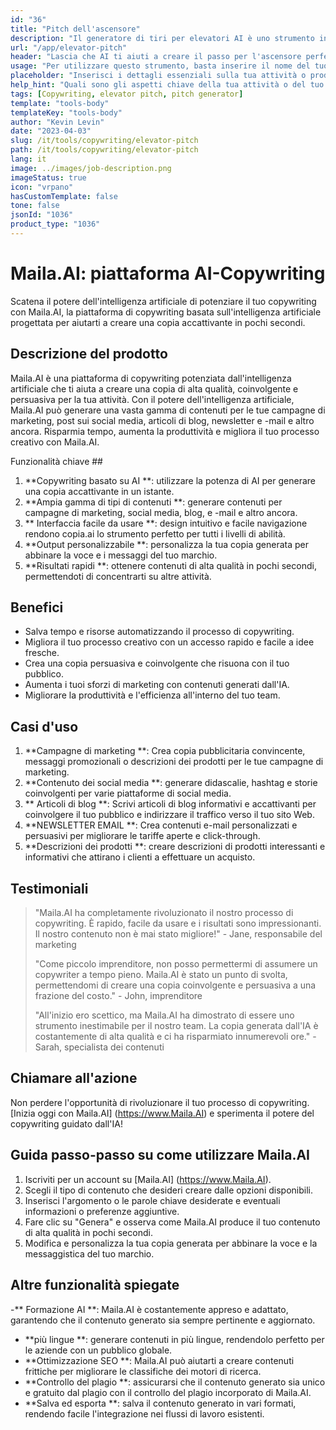 ```yaml
---
id: "36"
title: "Pitch dell'ascensore"
description: "Il generatore di tiri per elevatori AI è uno strumento innovativo che utilizza l'intelligenza artificiale per creare piazzole persuasive e accattivanti per ascensori per la tua attività, prodotto o servizio.  Immagina potenziali clienti o investitori con un tono conciso e coinvolgente che evidenzia gli aspetti chiave della tua offerta, facendolo risaltare dalla concorrenza."
url: "/app/elevator-pitch"
header: "Lascia che AI ​​ti aiuti a creare il passo per l'ascensore perfetto per la tua attività o prodotto."
usage: "Per utilizzare questo strumento, basta inserire il nome del tuo business, le caratteristiche chiave e il pubblico di destinazione.  Questo generatore di intelligenza artificiale creerà quindi un tono di ascensore ben realizzato, conciso e persuasivo che evidenzia i punti di forza unici della tua attività o del tuo prodotto."
placeholder: "Inserisci i dettagli essenziali sulla tua attività o prodotto, ad es. Nome aziendale, caratteristiche chiave, pubblico di destinazione, ecc."
help_hint: "Quali sono gli aspetti chiave della tua attività o del tuo prodotto su cui vuoi concentrarti?  Inserisci alcune parole chiave relative a questi aspetti e la nostra intelligenza artificiale creerà un tono di ascensore coinvolgente in base al tuo input."
tags: [Copywriting, elevator pitch, pitch generator]
template: "tools-body"
templateKey: "tools-body"
author: "Kevin Levin"
date: "2023-04-03"
slug: /it/tools/copywriting/elevator-pitch
path: /it/tools/copywriting/elevator-pitch
lang: it
image: ../images/job-description.png
imageStatus: true
icon: "vrpano"
hasCustomTemplate: false
tone: false
jsonId: "1036"
product_type: "1036"
---
```


# Maila.AI: piattaforma AI-Copywriting

Scatena il potere dell'intelligenza artificiale di potenziare il tuo copywriting con Maila.AI, la piattaforma di copywriting basata sull'intelligenza artificiale progettata per aiutarti a creare una copia accattivante in pochi secondi.

## Descrizione del prodotto

Maila.AI è una piattaforma di copywriting potenziata dall'intelligenza artificiale che ti aiuta a creare una copia di alta qualità, coinvolgente e persuasiva per la tua attività. Con il potere dell'intelligenza artificiale, Maila.AI può generare una vasta gamma di contenuti per le tue campagne di marketing, post sui social media, articoli di blog, newsletter e -mail e altro ancora. Risparmia tempo, aumenta la produttività e migliora il tuo processo creativo con Maila.AI.

Funzionalità chiave ##

1. **Copywriting basato su AI **: utilizzare la potenza di AI per generare una copia accattivante in un istante.
2. **Ampia gamma di tipi di contenuti **: generare contenuti per campagne di marketing, social media, blog, e -mail e altro ancora.
3. ** Interfaccia facile da usare **: design intuitivo e facile navigazione rendono copia.ai lo strumento perfetto per tutti i livelli di abilità.
4. **Output personalizzabile **: personalizza la tua copia generata per abbinare la voce e i messaggi del tuo marchio.
5. **Risultati rapidi **: ottenere contenuti di alta qualità in pochi secondi, permettendoti di concentrarti su altre attività.

## Benefici

- Salva tempo e risorse automatizzando il processo di copywriting.
- Migliora il tuo processo creativo con un accesso rapido e facile a idee fresche.
- Crea una copia persuasiva e coinvolgente che risuona con il tuo pubblico.
- Aumenta i tuoi sforzi di marketing con contenuti generati dall'IA.
- Migliorare la produttività e l'efficienza all'interno del tuo team.

## Casi d'uso

1. **Campagne di marketing **: Crea copia pubblicitaria convincente, messaggi promozionali o descrizioni dei prodotti per le tue campagne di marketing.
2. **Contenuto dei social media **: generare didascalie, hashtag e storie coinvolgenti per varie piattaforme di social media.
3. ** Articoli di blog **: Scrivi articoli di blog informativi e accattivanti per coinvolgere il tuo pubblico e indirizzare il traffico verso il tuo sito Web.
4. **NEWSLETTER EMAIL **: Crea contenuti e-mail personalizzati e persuasivi per migliorare le tariffe aperte e click-through.
5. **Descrizioni dei prodotti **: creare descrizioni di prodotti interessanti e informativi che attirano i clienti a effettuare un acquisto.

## Testimoniali

> "Maila.AI ha completamente rivoluzionato il nostro processo di copywriting. È rapido, facile da usare e i risultati sono impressionanti. Il nostro contenuto non è mai stato migliore!" - Jane, responsabile del marketing
>
> "Come piccolo imprenditore, non posso permettermi di assumere un copywriter a tempo pieno. Maila.AI è stato un punto di svolta, permettendomi di creare una copia coinvolgente e persuasiva a una frazione del costo." - John, imprenditore
>
> "All'inizio ero scettico, ma Maila.AI ha dimostrato di essere uno strumento inestimabile per il nostro team. La copia generata dall'IA è costantemente di alta qualità e ci ha risparmiato innumerevoli ore." - Sarah, specialista dei contenuti

## Chiamare all'azione

Non perdere l'opportunità di rivoluzionare il tuo processo di copywriting. [Inizia oggi con Maila.AI] (https://www.Maila.AI) e sperimenta il potere del copywriting guidato dall'IA!

## Guida passo-passo su come utilizzare Maila.AI

1. Iscriviti per un account su [Maila.AI] (https://www.Maila.AI).
2. Scegli il tipo di contenuto che desideri creare dalle opzioni disponibili.
3. Inserisci l'argomento o le parole chiave desiderate e eventuali informazioni o preferenze aggiuntive.
4. Fare clic su "Genera" e osserva come Maila.AI produce il tuo contenuto di alta qualità in pochi secondi.
5. Modifica e personalizza la tua copia generata per abbinare la voce e la messaggistica del tuo marchio.

## Altre funzionalità spiegate

-** Formazione AI **: Maila.AI è costantemente appreso e adattato, garantendo che il contenuto generato sia sempre pertinente e aggiornato.

- **più lingue **: generare contenuti in più lingue, rendendolo perfetto per le aziende con un pubblico globale.
- **Ottimizzazione SEO **: Maila.AI può aiutarti a creare contenuti frittiche per migliorare le classifiche dei motori di ricerca.
- **Controllo del plagio **: assicurarsi che il contenuto generato sia unico e gratuito dal plagio con il controllo del plagio incorporato di Maila.AI.
- **Salva ed esporta **: salva il contenuto generato in vari formati, rendendo facile l'integrazione nei flussi di lavoro esistenti.
